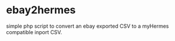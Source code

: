 ebay2hermes
===========

simple php script to convert an ebay exported CSV to a myHermes compatible inport CSV.
